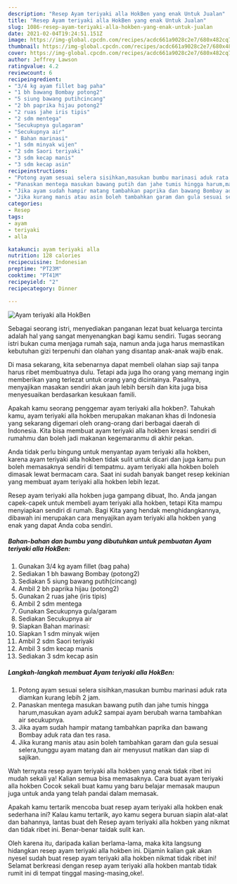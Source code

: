 ```yaml
---
description: "Resep Ayam teriyaki alla HokBen yang enak Untuk Jualan"
title: "Resep Ayam teriyaki alla HokBen yang enak Untuk Jualan"
slug: 1086-resep-ayam-teriyaki-alla-hokben-yang-enak-untuk-jualan
date: 2021-02-04T19:24:51.151Z
image: https://img-global.cpcdn.com/recipes/acdc661a9028c2e7/680x482cq70/ayam-teriyaki-alla-hokben-foto-resep-utama.jpg
thumbnail: https://img-global.cpcdn.com/recipes/acdc661a9028c2e7/680x482cq70/ayam-teriyaki-alla-hokben-foto-resep-utama.jpg
cover: https://img-global.cpcdn.com/recipes/acdc661a9028c2e7/680x482cq70/ayam-teriyaki-alla-hokben-foto-resep-utama.jpg
author: Jeffrey Lawson
ratingvalue: 4.2
reviewcount: 6
recipeingredient:
- "3/4 kg ayam fillet bag paha"
- "1 bh bawang Bombay potong2"
- "5 siung bawang putihcincang"
- "2 bh paprika hijau potong2"
- "2 ruas jahe iris tipis"
- "2 sdm mentega"
- "Secukupnya gulagaram"
- "Secukupnya air"
- " Bahan marinasi"
- "1 sdm minyak wijen"
- "2 sdm Saori teriyaki"
- "3 sdm kecap manis"
- "3 sdm kecap asin"
recipeinstructions:
- "Potong ayam sesuai selera sisihkan,masukan bumbu marinasi aduk rata diamkan kurang lebih 2 jam."
- "Panaskan mentega masukan bawang putih dan jahe tumis hingga harum,masukan ayam aduk2 sampai ayam berubah warna tambahkan air secukupnya."
- "Jika ayam sudah hampir matang tambahkan paprika dan bawang Bombay aduk rata dan tes rasa."
- "Jika kurang manis atau asin boleh tambahkan garam dan gula sesuai selera,tunggu ayam matang dan air menyusut matikan dan siap di sajikan."
categories:
- Resep
tags:
- ayam
- teriyaki
- alla

katakunci: ayam teriyaki alla 
nutrition: 128 calories
recipecuisine: Indonesian
preptime: "PT23M"
cooktime: "PT41M"
recipeyield: "2"
recipecategory: Dinner

---
```



![Ayam teriyaki alla HokBen](https://img-global.cpcdn.com/recipes/acdc661a9028c2e7/680x482cq70/ayam-teriyaki-alla-hokben-foto-resep-utama.jpg)

Sebagai seorang istri, menyediakan panganan lezat buat keluarga tercinta adalah hal yang sangat menyenangkan bagi kamu sendiri. Tugas seorang istri bukan cuma menjaga rumah saja, namun anda juga harus memastikan kebutuhan gizi terpenuhi dan olahan yang disantap anak-anak wajib enak.

Di masa  sekarang, kita sebenarnya dapat membeli olahan siap saji tanpa harus ribet membuatnya dulu. Tetapi ada juga lho orang yang memang ingin memberikan yang terlezat untuk orang yang dicintainya. Pasalnya, menyajikan masakan sendiri akan jauh lebih bersih dan kita juga bisa menyesuaikan berdasarkan kesukaan famili. 



Apakah kamu seorang penggemar ayam teriyaki alla hokben?. Tahukah kamu, ayam teriyaki alla hokben merupakan makanan khas di Indonesia yang sekarang digemari oleh orang-orang dari berbagai daerah di Indonesia. Kita bisa membuat ayam teriyaki alla hokben kreasi sendiri di rumahmu dan boleh jadi makanan kegemaranmu di akhir pekan.

Anda tidak perlu bingung untuk menyantap ayam teriyaki alla hokben, karena ayam teriyaki alla hokben tidak sulit untuk dicari dan juga kamu pun boleh memasaknya sendiri di tempatmu. ayam teriyaki alla hokben boleh dimasak lewat bermacam cara. Saat ini sudah banyak banget resep kekinian yang membuat ayam teriyaki alla hokben lebih lezat.

Resep ayam teriyaki alla hokben juga gampang dibuat, lho. Anda jangan capek-capek untuk membeli ayam teriyaki alla hokben, tetapi Kita mampu menyiapkan sendiri di rumah. Bagi Kita yang hendak menghidangkannya, dibawah ini merupakan cara menyajikan ayam teriyaki alla hokben yang enak yang dapat Anda coba sendiri.

<!--inarticleads1-->

##### Bahan-bahan dan bumbu yang dibutuhkan untuk pembuatan Ayam teriyaki alla HokBen:

1. Gunakan 3/4 kg ayam fillet (bag paha)
1. Sediakan 1 bh bawang Bombay (potong2)
1. Sediakan 5 siung bawang putih(cincang)
1. Ambil 2 bh paprika hijau (potong2)
1. Gunakan 2 ruas jahe (iris tipis)
1. Ambil 2 sdm mentega
1. Gunakan Secukupnya gula/garam
1. Sediakan Secukupnya air
1. Siapkan  Bahan marinasi:
1. Siapkan 1 sdm minyak wijen
1. Ambil 2 sdm Saori teriyaki
1. Ambil 3 sdm kecap manis
1. Sediakan 3 sdm kecap asin




<!--inarticleads2-->

##### Langkah-langkah membuat Ayam teriyaki alla HokBen:

1. Potong ayam sesuai selera sisihkan,masukan bumbu marinasi aduk rata diamkan kurang lebih 2 jam.
1. Panaskan mentega masukan bawang putih dan jahe tumis hingga harum,masukan ayam aduk2 sampai ayam berubah warna tambahkan air secukupnya.
1. Jika ayam sudah hampir matang tambahkan paprika dan bawang Bombay aduk rata dan tes rasa.
1. Jika kurang manis atau asin boleh tambahkan garam dan gula sesuai selera,tunggu ayam matang dan air menyusut matikan dan siap di sajikan.




Wah ternyata resep ayam teriyaki alla hokben yang enak tidak ribet ini mudah sekali ya! Kalian semua bisa memasaknya. Cara buat ayam teriyaki alla hokben Cocok sekali buat kamu yang baru belajar memasak maupun juga untuk anda yang telah pandai dalam memasak.

Apakah kamu tertarik mencoba buat resep ayam teriyaki alla hokben enak sederhana ini? Kalau kamu tertarik, ayo kamu segera buruan siapin alat-alat dan bahannya, lantas buat deh Resep ayam teriyaki alla hokben yang nikmat dan tidak ribet ini. Benar-benar taidak sulit kan. 

Oleh karena itu, daripada kalian berlama-lama, maka kita langsung hidangkan resep ayam teriyaki alla hokben ini. Dijamin kalian gak akan nyesel sudah buat resep ayam teriyaki alla hokben nikmat tidak ribet ini! Selamat berkreasi dengan resep ayam teriyaki alla hokben mantab tidak rumit ini di tempat tinggal masing-masing,oke!.

